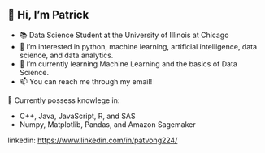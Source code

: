 ## 👋 Hi, I’m Patrick
- 📚 Data Science Student at the University of Illinois at Chicago
- 👀 I’m interested in python, machine learning, artificial intelligence, data science, and data analytics.
- 🌱 I’m currently learning Machine Learning and the basics of Data Science.
- 📫 You can reach me through my email!

🧠 Currently possess knowlege in:
- C++, Java, JavaScript, R, and SAS
- Numpy, Matplotlib, Pandas, and Amazon Sagemaker

linkedin: https://www.linkedin.com/in/patvong224/

<!---
patvong224/patvong224 is a ✨ special ✨ repository because its `README.md` (this file) appears on your GitHub profile.
You can click the Preview link to take a look at your changes.
--->
